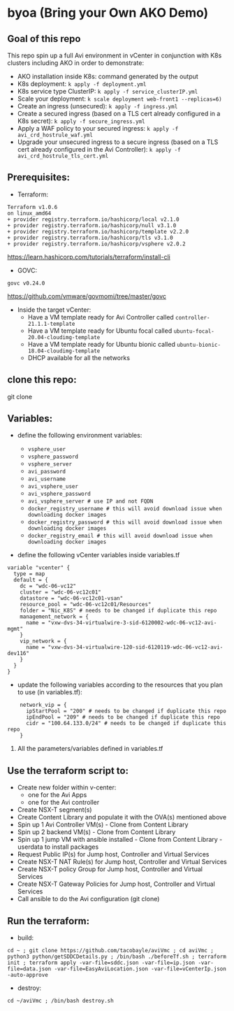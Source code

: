 # byoa (Bring your Own AKO Demo)

## Goal of this repo
This repo spin up a full Avi environment in vCenter in conjunction with K8s clusters including AKO in order to demonstrate:
- AKO installation inside K8s: command generated by the output
- K8s deployment:  ```k apply -f deployment.yml```
- K8s service type ClusterIP: ```k apply -f service_clusterIP.yml```
- Scale your deployment: ```k scale deployment web-front1 --replicas=6)```
- Create an ingress (unsecured): ```k apply -f ingress.yml```
- Create a secured ingress (based on a TLS cert already configured in a K8s secret): ```k apply -f secure_ingress.yml```
- Apply a WAF policy to your secured ingress: ```k apply -f avi_crd_hostrule_waf.yml```
- Upgrade your unsecured ingress to a secure ingress (based on a TLS cert already configured in the Avi Controller): ```k apply -f avi_crd_hostrule_tls_cert.yml```


## Prerequisites:
- Terraform:
```shell
Terraform v1.0.6
on linux_amd64
+ provider registry.terraform.io/hashicorp/local v2.1.0
+ provider registry.terraform.io/hashicorp/null v3.1.0
+ provider registry.terraform.io/hashicorp/template v2.2.0
+ provider registry.terraform.io/hashicorp/tls v3.1.0
+ provider registry.terraform.io/hashicorp/vsphere v2.0.2
```
https://learn.hashicorp.com/tutorials/terraform/install-cli

- GOVC:
```shell
govc v0.24.0
```
https://github.com/vmware/govmomi/tree/master/govc

- Inside the target vCenter:
  - Have a VM template ready for Avi Controller called ```controller-21.1.1-template```
  - Have a VM template ready for Ubuntu focal called ```ubuntu-focal-20.04-cloudimg-template```
  - Have a VM template ready for Ubuntu bionic called ```ubuntu-bionic-18.04-cloudimg-template```
  - DHCP available for all the networks


## clone this repo:

git clone 

## Variables:
- define the following environment variables:
  - ```vsphere_user```
  - ```vsphere_password```
  - ```vsphere_server```
  - ```avi_password```
  - ```avi_username```
  - ```avi_vsphere_user```
  - ```avi_vsphere_password```
  - ```avi_vsphere_server # use IP and not FQDN```
  - ```docker_registry_username # this will avoid download issue when downloading docker images```
  - ```docker_registry_password # this will avoid download issue when downloading docker images```
  - ```docker_registry_email # this will avoid download issue when downloading docker images```

- define the following vCenter variables inside variables.tf
```
variable "vcenter" {
  type = map
  default = {
    dc = "wdc-06-vc12"
    cluster = "wdc-06-vc12c01"
    datastore = "wdc-06-vc12c01-vsan"
    resource_pool = "wdc-06-vc12c01/Resources"
    folder = "Nic_K8S" # needs to be changed if duplicate this repo
    management_network = {
      name = "vxw-dvs-34-virtualwire-3-sid-6120002-wdc-06-vc12-avi-mgmt"
    }
    vip_network = {
      name = "vxw-dvs-34-virtualwire-120-sid-6120119-wdc-06-vc12-avi-dev116"
    }
  }
}
```

- update the following variables according to the resources that you plan to use (in variables.tf):
```shell
    network_vip = {
      ipStartPool = "200" # needs to be changed if duplicate this repo
      ipEndPool = "209" # needs to be changed if duplicate this repo
      cidr = "100.64.133.0/24" # needs to be changed if duplicate this repo
    }  
```

1. All the parameters/variables defined in variables.tf

## Use the terraform script to:
- Create new folder within v-center:
    - one for the Avi Apps
    - one for the Avi controller
- Create NSX-T segment(s)
- Create Content Library and populate it with the OVA(s) mentioned above 
- Spin up 1 Avi Controller VM(s) - Clone from Content Library
- Spin up 2 backend VM(s) - Clone from Content Library
- Spin up 1 jump VM with ansible installed  - Clone from Content Library - userdata to install packages
- Request Public IP(s) for Jump host, Controller and Virtual Services
- Create NSX-T NAT Rule(s) for Jump host, Controller and Virtual Services
- Create NSX-T policy Group for Jump host, Controller and Virtual Services
- Create NSX-T Gateway Policies for Jump host, Controller and Virtual Services
- Call ansible to do the Avi configuration (git clone)

## Run the terraform:
- build:
```
cd ~ ; git clone https://github.com/tacobayle/aviVmc ; cd aviVmc ; python3 python/getSDDCDetails.py ; /bin/bash ./beforeTf.sh ; terraform init ; terraform apply -var-file=sddc.json -var-file=ip.json -var-file=data.json -var-file=EasyAviLocation.json -var-file=vCenterIp.json -auto-approve
```
- destroy:
```
cd ~/aviVmc ; /bin/bash destroy.sh
```